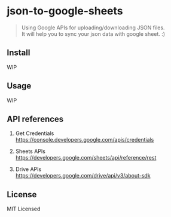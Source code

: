 # json-to-google-sheets
> Using Google APIs for uploading/downloading JSON files.  
> It will help you to sync your json data with google sheet. :)

## Install
WIP  
<!-- ```bash
$ yarn add -d json-to-google-sheets
``` -->
  
## Usage
WIP
<!-- ```typescript
const JG = require( 'json-to-google-sheets' )

const jsonToGoogleSheet = new JG.JSONToGoogleSheet( { 
  // Saving token as local file
  isCachedTokenRequired: true 
} )

// Get oAuth token
await jsonToGoogleSheet.authorize( {
  clientId: <CLIENT_ID>,
  clientSecret: <CLIENT_SECRET>,
  redirectUri: <REDIRECT_URI>
} )

// Invoke task
const { data: resCreateSheet } = await jsonToGoogleSheet.invokeTask( 
  <GOOGLE-SHEET-UTIL>, 
  <QUERY>
)
``` -->
  
## API references
1. Get Credentials  
https://console.developers.google.com/apis/credentials

2. Sheets APIs  
https://developers.google.com/sheets/api/reference/rest

3. Drive APIs  
https://developers.google.com/drive/api/v3/about-sdk

## License
MIT Licensed